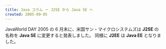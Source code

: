 ```yaml
---
title: Java コラム ー J2SE から Java SE へ
created: 2005-09-05
---
```


JavaWorld DAY 2005 の 6 月末に、米国サン・マイクロシステムズは **J2SE** の名称を **Java SE** に変更すると発表しました。
同様に **J2EE** は **Java EE** となりました。

